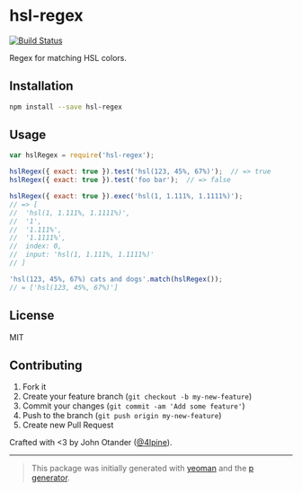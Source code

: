 # hsl-regex

[![Build Status](https://secure.travis-ci.org/regexps/hsl-regex.png?branch=master)](https://travis-ci.org/regexps/hsl-regex)

Regex for matching HSL colors.

## Installation

```bash
npm install --save hsl-regex
```

## Usage

```javascript
var hslRegex = require('hsl-regex');

hslRegex({ exact: true }).test('hsl(123, 45%, 67%)');  // => true
hslRegex({ exact: true }).test('foo bar');  // => false

hslRegex({ exact: true }).exec('hsl(1, 1.111%, 1.1111%)');
// => [
//  'hsl(1, 1.111%, 1.1111%)',
//  '1',
//  '1.111%',
//  '1.1111%',
//  index: 0,
//  input: 'hsl(1, 1.111%, 1.1111%)'
// ]

'hsl(123, 45%, 67%) cats and dogs'.match(hslRegex());
// = ['hsl(123, 45%, 67%)']
```

## License

MIT

## Contributing

1. Fork it
2. Create your feature branch (`git checkout -b my-new-feature`)
3. Commit your changes (`git commit -am 'Add some feature'`)
4. Push to the branch (`git push origin my-new-feature`)
5. Create new Pull Request

Crafted with <3 by John Otander ([@4lpine](https://twitter.com/4lpine)).

***

> This package was initially generated with [yeoman](http://yeoman.io) and the [p generator](https://github.com/johnotander/generator-p.git).
